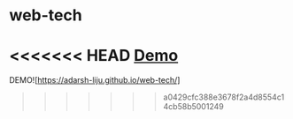 # web-tech

<<<<<<< HEAD
[Demo](https://adarsh-liju.github.io/web-tech/)
=======
DEMO![https://adarsh-liju.github.io/web-tech/]
>>>>>>> a0429cfc388e3678f2a4d8554c14cb58b5001249
